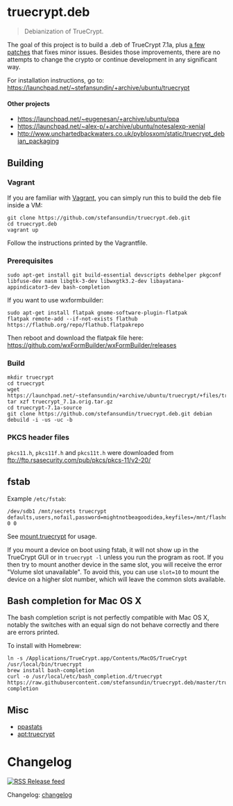 # truecrypt.deb

> Debianization of TrueCrypt.

The goal of this project is to build a .deb of TrueCrypt 7.1a, plus [a few patches](patches) that fixes minor issues. Besides those improvements, there are no attempts to change the crypto or continue development in any significant way.

For installation instructions, go to: https://launchpad.net/~stefansundin/+archive/ubuntu/truecrypt

#### Other projects

- https://launchpad.net/~eugenesan/+archive/ubuntu/ppa
- https://launchpad.net/~alex-p/+archive/ubuntu/notesalexp-xenial
- http://www.unchartedbackwaters.co.uk/pyblosxom/static/truecrypt_debian_packaging


## Building

### Vagrant

If you are familiar with [Vagrant](https://www.vagrantup.com/), you can simply run this to build the deb file inside a VM:

```shell
git clone https://github.com/stefansundin/truecrypt.deb.git
cd truecrypt.deb
vagrant up
```

Follow the instructions printed by the Vagrantfile.

### Prerequisites

```shell
sudo apt-get install git build-essential devscripts debhelper pkgconf libfuse-dev nasm libgtk-3-dev libwxgtk3.2-dev libayatana-appindicator3-dev bash-completion
```

If you want to use wxformbuilder:

```shell
sudo apt-get install flatpak gnome-software-plugin-flatpak
flatpak remote-add --if-not-exists flathub https://flathub.org/repo/flathub.flatpakrepo
```

Then reboot and download the flatpak file here: https://github.com/wxFormBuilder/wxFormBuilder/releases

### Build

```shell
mkdir truecrypt
cd truecrypt
wget https://launchpad.net/~stefansundin/+archive/ubuntu/truecrypt/+files/truecrypt_7.1a.orig.tar.gz
tar xzf truecrypt_7.1a.orig.tar.gz
cd truecrypt-7.1a-source
git clone https://github.com/stefansundin/truecrypt.deb.git debian
debuild -i -us -uc -b
```

### PKCS header files

`pkcs11.h`, `pkcs11f.h` and `pkcs11t.h` were downloaded from ftp://ftp.rsasecurity.com/pub/pkcs/pkcs-11/v2-20/

## fstab

Example `/etc/fstab`:

```
/dev/sdb1 /mnt/secrets truecrypt defaults,users,nofail,password=mightnotbeagoodidea,keyfiles=/mnt/flashdrive/keyfile 0 0
```

See [mount.truecrypt](mount.truecrypt) for usage.

If you mount a device on boot using fstab, it will not show up in the TrueCrypt GUI or in `truecrypt -l` unless you run the program as root. If you then try to mount another device in the same slot, you will receive the error "Volume slot unavailable". To avoid this, you can use `slot=10` to mount the device on a higher slot number, which will leave the common slots available.

## Bash completion for Mac OS X

The bash completion script is not perfectly compatible with Mac OS X, notably the switches with an equal sign do not behave correctly and there are errors printed.

To install with Homebrew:

```shell
ln -s /Applications/TrueCrypt.app/Contents/MacOS/TrueCrypt /usr/local/bin/truecrypt
brew install bash-completion
curl -o /usr/local/etc/bash_completion.d/truecrypt https://raw.githubusercontent.com/stefansundin/truecrypt.deb/master/truecrypt.bash-completion
```


## Misc

- [ppastats](https://stefansundin.github.io/truecrypt.deb/)
- [apt:truecrypt](http://www.appnr.com/install/truecrypt)


# Changelog

[![RSS](https://stefansundin.github.io/img/feed.png) Release feed](https://github.com/stefansundin/truecrypt.deb/releases.atom)

Changelog: [changelog](changelog)
